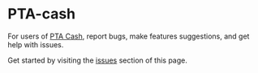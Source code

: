 # PTA-cash

For users of [PTA Cash](ptacash.com), report bugs, make features suggestions, and get help with issues.

Get started by visiting the [issues](https://github.com/tylercal/PTA-cash/issues) section of this page.
